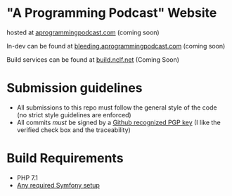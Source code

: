 "A Programming Podcast" Website
================================

hosted at [aprogrammingpodcast.com](https://aprogrammingpodcast.com) (coming soon)

In-dev can be found at [bleeding.aprogrammingpodcast.com](https://bleeding.aprogrammingpodcast.com) (coming soon)

Build services can be found at [build.nclf.net](https://build.nclf.net) (Coming Soon)

Submission guidelines
=====================
* All submissions to this repo must follow the general style of the code
  (no strict style guidelines are enforced)
* All commits *must* be signed by a [Github recognized PGP key](https://help.github.com/articles/signing-commits-using-gpg/) 
  (I like the verified check box and the traceability)

Build Requirements
==================
* PHP 7.1
* [Any required Symfony setup](https://symfony.com/doc/3.1.5/setup.html)